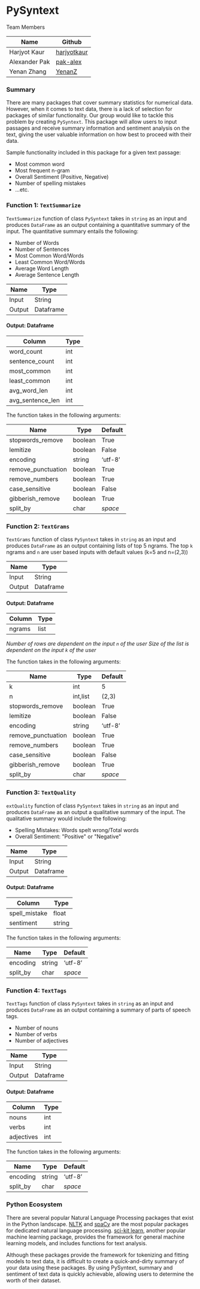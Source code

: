 # PySyntext

Team Members

|Name | Github |
|---|---|
| Harjyot Kaur |[harjyotkaur](https://github.com/HarjyotKaur)  |
| Alexander Pak | [pak-alex](https://github.com/pak-alex) |
| Yenan Zhang |[YenanZ](https://github.com/YenanZ)  |

### Summary

There are many packages that cover summary statistics for numerical data. However, when it comes to text data, there is a lack of selection for packages of similar functionality. Our group would like to tackle this problem by creating `PySyntext`. This package will allow users to input passages and receive summary information and sentiment analysis on the text, giving the user valuable information on how best to proceed with their data.

Sample functionality included in this package for a given text passage:

* Most common word
* Most frequent n-gram
* Overall Sentiment (Positive, Negative)
* Number of spelling mistakes
* ...etc.


### Function 1: `TextSummarize`

`TextSummarize` function of class `PySyntext` takes in `string` as an input and produces `DataFrame` as an output containing a quantitative summary of the input. The quantitative summary entails the following:

- Number of Words
- Number of Sentences
- Most Common Word/Words
- Least Common Word/Words
- Average Word Length
- Average Sentence Length

| Name | Type |
|---|---|
| Input | String |
| Output | Dataframe |

#### Output: Dataframe

|Column| Type|
|---|---|
| word_count | int |
| sentence_count | int |
| most_common | int |
| least_common | int |
| avg_word_len | int |
| avg_sentence_len| int |

The function takes in the following arguments:

| Name | Type | Default|
|---|---|---|
| stopwords_remove | boolean | True |
| lemitize | boolean | False |
| encoding | string | ‘utf-8’|
| remove_punctuation | boolean | True |
| remove_numbers |  boolean | True |
| case_sensitive |  boolean | False |
| gibberish_remove |  boolean | True  |
| split_by | char | *space*  |

### Function 2: `TextGrams`

`TextGrams` function of class `PySyntext` takes in `string` as an input and produces `DataFrame` as an output containing lists of top 5 ngrams. The top `k` ngrams and `n` are user based inputs with default values (k=5 and n=(2,3))

| Name | Type |
|---|---|
| Input | String |
| Output | Dataframe |

#### Output: Dataframe

|Column| Type|
|---|---|
| ngrams | list |

*Number of rows are dependent on the input  `n` of the user*
*Size of the list is dependent on the input `k` of the user*

The function takes in the following arguments:

| Name | Type | Default|
|---|---|---|
| k | int | 5 |
| n | int,list | (2,3) |
| stopwords_remove | boolean | True |
| lemitize | boolean | False |
| encoding | string | ‘utf-8’|
| remove_punctuation | boolean | True |
| remove_numbers |  boolean | True |
| case_sensitive |  boolean | False |
| gibberish_remove |  boolean | True  |
| split_by | char | *space*  |

### Function 3: `TextQuality`

`extQuality` function of class `PySyntext` takes in `string` as an input and produces `DataFrame` as an output a qualitative summary of the input. The qualitative summary would include the following:

- Spelling Mistakes: Words spelt wrong/Total words
- Overall Sentiment: "Positive" or "Negative"

| Name | Type |
|---|---|
| Input | String |
| Output | Dataframe |

#### Output: Dataframe

|Column| Type|
|---|---|
| spell_mistake | float |
| sentiment | string |

The function takes in the following arguments:

| Name | Type | Default|
|---|---|---|
| encoding | string | ‘utf-8’|
| split_by | char | *space*  |

### Function 4: `TextTags`

`TextTags` function of class `PySyntext` takes in `string` as an input and produces `DataFrame` as an output containing a summary of parts of speech tags.

- Number of nouns
- Number of verbs
- Number of adjectives

| Name | Type |
|---|---|
| Input | String |
| Output | Dataframe |

#### Output: Dataframe

|Column| Type|
|---|---|
| nouns | int |
| verbs | int |
| adjectives | int |

The function takes in the following arguments:

| Name | Type | Default|
|---|---|---|
| encoding | string | ‘utf-8’|
| split_by | char | *space*  |


### Python Ecosystem

There are several popular Natural Language Processing packages that exist in the Python landscape. [NLTK](https://www.nltk.org/) and [spaCy](https://spacy.io/) are the most popular packages for dedicated natural language processing. [sci-kit learn](https://scikit-learn.org/stable/), another popular machine learning package, provides the framework for general machine learning models, and includes functions for text analysis.

Although these packages provide the framework for tokenizing and fitting models to text data, it is difficult to create a quick-and-dirty summary of your data using these packages. By using PySyntext, summary and sentiment of text data is quickly achievable, allowing users to determine the worth of their dataset.
